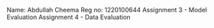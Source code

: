 Name: Abdullah Cheema
Reg no: 1220100644
Assignment 3 - Model Evaluation
Assignment 4 - Data Evaluation
